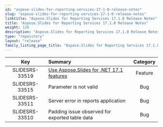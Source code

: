 ```yaml
---
id: "aspose-slides-for-reporting-services-17-1-0-release-notes"
slug: "aspose-slides-for-reporting-services-17-1-0-release-notes"
linktitle: "Aspose.Slides for Reporting Services 17.1.0 Release Notes"
title: "Aspose.Slides for Reporting Services 17.1.0 Release Notes"
weight: 120
description: "Aspose.Slides for Reporting Services 17.1.0 Release Notes – the latest updates and fixes."
type: "repository"
layout: "release"
family_listing_page_title: "Aspose.Slides for Reporting Services 17.1.0 Release Notes"
---
```


|**Key** |**Summary** |**Category** |
| :-: | :- | :-: |
|SLIDESRS-33519|[Use Aspose.Slides for .NET 17.1 features](/slides/net/release-notes/2017/aspose-slides-for-net-17-1-0-release-notes/)|Feature|
|SLIDESRS-33515|Parameter is not valid|Bug|
|SLIDESRS-33511|Server error in reports application|Bug|
|SLIDESRS-33510|Padding issue observed for exported table data|Bug|

